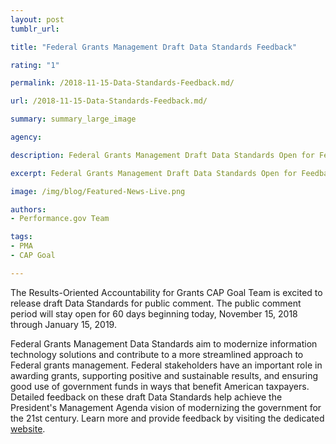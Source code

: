 ```yaml
---
layout: post
tumblr_url:

title: "Federal Grants Management Draft Data Standards Feedback"

rating: "1" 

permalink: /2018-11-15-Data-Standards-Feedback.md/

url: /2018-11-15-Data-Standards-Feedback.md/

summary: summary_large_image

agency:

description: Federal Grants Management Draft Data Standards Open for Feedback

excerpt: Federal Grants Management Draft Data Standards Open for Feedback

image: /img/blog/Featured-News-Live.png

authors:
- Performance.gov Team

tags:
- PMA
- CAP Goal

---
```


The Results-Oriented Accountability for Grants CAP Goal Team is excited to release draft Data Standards for public comment. The public comment period will stay open for 60 days beginning today, November 15, 2018 through January 15, 2019. 

Federal Grants Management Data Standards aim to modernize information technology solutions and contribute to a more streamlined approach to Federal grants management. Federal stakeholders have an important role in awarding grants, supporting positive and sustainable results, and ensuring good use of government funds in ways that benefit American taxpayers. Detailed feedback on these draft Data Standards help achieve the President's Management Agenda vision of modernizing the government for the 21st century. Learn more and provide feedback by visiting the dedicated [website](https://grantsfeedback.cfo.gov/). 

